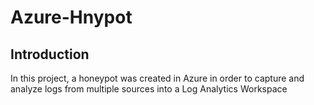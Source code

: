 # Azure-Hnypot
## Introduction
In this project, a honeypot was created in Azure in order to capture and analyze logs from multiple sources into a Log Analytics Workspace

